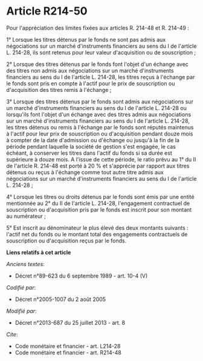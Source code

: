 # Article R214-50

Pour l'appréciation des limites fixées aux articles R. 214-48 et R. 214-49 : 

1° Lorsque les titres détenus par le fonds ne sont pas admis aux négociations sur un marché d'instruments financiers au sens
du I de l'article L. 214-28, ils sont retenus pour leur valeur d'acquisition ou de souscription ; 

2° Lorsque des titres détenus par le fonds font l'objet d'un échange avec des titres non admis aux négociations sur un marché
d'instruments financiers au sens du I de l'article L. 214-28, les titres reçus à l'échange par le fonds sont pris en compte à
l'actif pour le prix de souscription ou d'acquisition des titres remis à l'échange ; 

3° Lorsque des titres détenus par le fonds sont admis aux négociations sur un marché d'instruments financiers au sens du I de
l'article L. 214-28 ou lorsqu'ils font l'objet d'un échange avec des titres admis aux négociations sur un marché
d'instruments financiers au sens du I de l'article L. 214-28, les titres détenus ou remis à l'échange par le fonds sont
réputés maintenus à l'actif pour leur prix de souscription ou d'acquisition pendant douze mois à compter de la date
d'admission ou d'échange ou jusqu'à la fin de la période pendant laquelle la société de gestion s'est engagée, le cas
échéant, à conserver les titres dans l'actif du fonds si sa durée est supérieure à douze mois. A l'issue de cette période, le
ratio prévu au 1° du II de l'article R. 214-48 est porté à 20 % et s'apprécie par rapport aux titres détenus ou reçus à
l'échange comme tout autre titre admis aux négociations sur un marché d'instruments financiers au sens du I de l'article L.
214-28 ; 

4° Lorsque les titres ou droits détenus par le fonds sont émis par une entité mentionnée au 2° du II de l'article L. 214-28,
l'engagement contractuel de souscription ou d'acquisition pris par le fonds est inscrit pour son montant au numérateur ; 

5° Est inscrit au dénominateur le plus élevé des deux montants suivants : l'actif net du fonds ou le montant total des
engagements contractuels de souscription ou d'acquisition reçus par le fonds.

**Liens relatifs à cet article**

_Anciens textes_:

  - Décret n°89-623 du 6 septembre 1989 - art. 10-4 (V)

_Codifié par_:

  - Décret n°2005-1007 du 2 août 2005

_Modifié par_:

  - Décret n°2013-687 du 25 juillet 2013 - art. 8

_Cite_:

  - Code monétaire et financier - art. L214-28
  - Code monétaire et financier - art. R214-48
